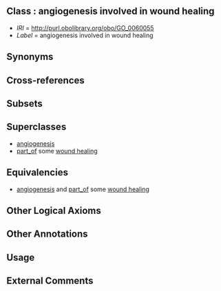 
## Class : angiogenesis involved in wound healing

 * *IRI* = http://purl.obolibrary.org/obo/GO_0060055
 * *Label* = angiogenesis involved in wound healing

## Synonyms


## Cross-references


## Subsets


## Superclasses

 * [angiogenesis](../../GO/25/GO_0001525.md)
 * [part_of](../../BFO/50/BFO_0000050.md) some [wound healing](../../GO/60/GO_0042060.md)

## Equivalencies

 * [angiogenesis](../../GO/25/GO_0001525.md) and [part_of](../../BFO/50/BFO_0000050.md) some [wound healing](../../GO/60/GO_0042060.md)

## Other Logical Axioms


## Other Annotations


## Usage


## External Comments

